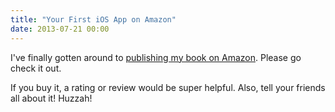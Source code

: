 ```yaml
---
title: "Your First iOS App on Amazon"
date: 2013-07-21 00:00
---
```


<import><p>I've finally gotten around to <a href="http://www.amazon.com/gp/product/B00E25SF4M/ref=as_li_ss_tl?ie=UTF8&amp;camp=1789&amp;creative=390957&amp;creativeASIN=B00E25SF4M&amp;linkCode=as2&amp;tag=ashfur-20">publishing my book on Amazon</a>. Please go check it out. </p>

<p>If you buy it, a rating or review would be super helpful. Also, tell your friends all about it! Huzzah!</p></import>

<!-- more -->

